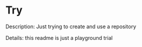 Try
===

Description: Just trying to create and use a repository

Details: this readme is just a playground trial